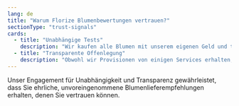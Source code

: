 ```yaml
---
lang: de
title: "Warum Florize Blumenbewertungen vertrauen?"
sectionType: "trust-signals"
cards:
  - title: "Unabhängige Tests"
    description: "Wir kaufen alle Blumen mit unserem eigenen Geld und testen Services genau so, wie es ein normaler Kunde tun würde. Keine Sonderbehandlung, nur ehrliche Bewertungen."
  - title: "Transparente Offenlegung"
    description: "Obwohl wir Provisionen von einigen Services erhalten, beeinflusst dies niemals unsere Rankings. Unsere Testmethodik bleibt völlig unabhängig."
---
```


Unser Engagement für Unabhängigkeit und Transparenz gewährleistet, dass Sie ehrliche, unvoreingenommene Blumenlieferempfehlungen erhalten, denen Sie vertrauen können.
